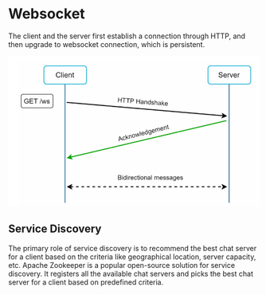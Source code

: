 # Websocket

The client and the server first establish a connection through HTTP, and then upgrade to websocket connection, 
which is persistent.

![img.png](ws.png)

## Service Discovery

The primary role of service discovery is to recommend the best chat server for a client based on the criteria like 
geographical location, server capacity, etc. Apache Zookeeper is a popular open-source solution 
for service discovery. 
It registers all the available chat servers and picks the best chat server for a client based on predefined criteria.
